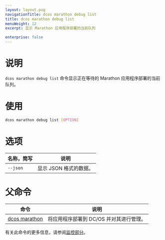 ```yaml
---
layout: layout.pug
navigationTitle: dcos marathon debug list
title: dcos marathon debug list
menuWeight: 12
excerpt: 显示 Marathon 应用程序部署的当前队列

enterprise: false
---
```




# 说明
`dcos marathon debug list` 命令显示正在等待的 Marathon 应用程序部署的当前队列。

# 使用

```bash
dcos marathon debug list [OPTION]
```

# 选项

| 名称，简写 | 说明 |
|---------|-------------|
| `--json` | 显示 JSON 格式的数据。|

# 父命令

| 命令 | 说明 |
|---------|-------------|
| [dcos marathon](/mesosphere/dcos/cn/1.11/cli/command-reference/dcos-marathon/) | 将应用程序部署到 DC/OS 并对其进行管理。|

有关此命令的更多信息，请参阅[监控部分](/mesosphere/dcos/1.11/monitoring/debugging/cli-debugging/#dcos-marathon-debug-list)。
